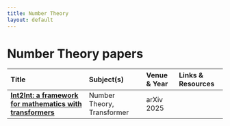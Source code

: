 ```yaml
---
title: Number Theory
layout: default
---
```


# Number Theory papers

| Title | Subject(s) | Venue & Year | Links & Resources |
| :--- | :--- | :--- | :--- |
| **[Int2Int: a framework for mathematics with transformers](https://arxiv.org/abs/2502.17513)** | Number Theory, Transformer | arXiv 2025 | |